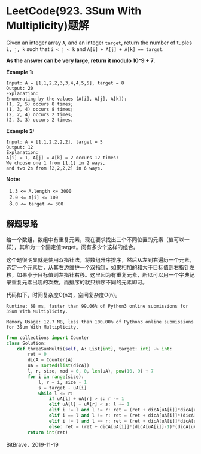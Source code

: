 # LeetCode(923. 3Sum With Multiplicity)题解

Given an integer array `A`, and an integer `target`, return the number of tuples `i, j, k`  such that `i < j < k` and `A[i] + A[j] + A[k] == target`.

**As the answer can be very large, return it modulo 10^9 + 7**.

 

**Example 1:**

```
Input: A = [1,1,2,2,3,3,4,4,5,5], target = 8
Output: 20
Explanation: 
Enumerating by the values (A[i], A[j], A[k]):
(1, 2, 5) occurs 8 times;
(1, 3, 4) occurs 8 times;
(2, 2, 4) occurs 2 times;
(2, 3, 3) occurs 2 times.
```

**Example 2:**

```
Input: A = [1,1,2,2,2,2], target = 5
Output: 12
Explanation: 
A[i] = 1, A[j] = A[k] = 2 occurs 12 times:
We choose one 1 from [1,1] in 2 ways,
and two 2s from [2,2,2,2] in 6 ways.
```

 

**Note:**

1. `3 <= A.length <= 3000`
2. `0 <= A[i] <= 100`
3. `0 <= target <= 300`

## 解题思路

给一个数组，数组中有重复元素，现在要求找出三个不同位置的元素（值可以一样），其和为一个固定值target。问有多少个这样的组合。

这个题很明显就是使用双指针法，将数组升序排序，然后从左到右遍历一个元素，选定一个元素后，从其右边维护一个双指针，如果相加的和大于目标值则右指针左移，如果小于目标值则左指针右移。这里因为有重复元素，所以可以用一个字典记录重复元素出现的次数，而排序的就只排序不同的元素即可。

代码如下，时间复杂度O(n2)，空间复杂度O(n)。

`Runtime: 68 ms, faster than 99.06% of Python3 online submissions for 3Sum With Multiplicity.`

`Memory Usage: 12.7 MB, less than 100.00% of Python3 online submissions for 3Sum With Multiplicity.`

```python
from collections import Counter
class Solution:
    def threeSumMulti(self, A: List[int], target: int) -> int:
        ret = 0
        dicA = Counter(A)
        uA = sorted(list(dicA))
        l, r, size, mod = 0, 0, len(uA), pow(10, 9) + 7
        for i in range(size):
            l, r = i, size - 1
            s = target - uA[i]
            while l <= r:
                if uA[l] + uA[r] > s: r -= 1 
                elif uA[l] + uA[r] < s: l += 1
                elif i != l and l != r: ret = (ret + dicA[uA[i]]*dicA[uA[l]]*dicA[uA[r]]) % mod; l += 1; r -= 1
                elif i == l and l != r: ret = (ret + dicA[uA[i]]*(dicA[uA[i]]-1)*dicA[uA[r]]/2) % mod; l += 1; r -= 1
                elif i != l and l == r: ret = (ret + dicA[uA[i]]*dicA[uA[r]]*(dicA[uA[r]]-1)/2) % mod; l += 1; r -= 1
                else: ret = (ret + dicA[uA[i]]*(dicA[uA[i]]-1)*(dicA[uA[i]]-2)/6) % mod; l += 1; r -= 1
        return int(ret)
```

BitBrave，2019-11-19